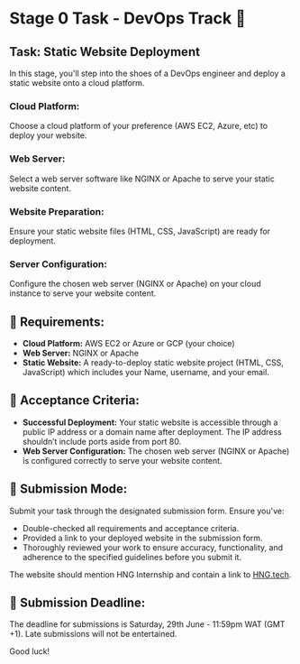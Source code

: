 # Stage 0 Task - DevOps Track :rocket:

## Task: Static Website Deployment

In this stage, you'll step into the shoes of a DevOps engineer and deploy a static website onto a cloud platform.

### Cloud Platform:
Choose a cloud platform of your preference (AWS EC2, Azure, etc) to deploy your website.

### Web Server:
Select a web server software like NGINX or Apache to serve your static website content.

### Website Preparation:
Ensure your static website files (HTML, CSS, JavaScript) are ready for deployment.

### Server Configuration:
Configure the chosen web server (NGINX or Apache) on your cloud instance to serve your website content.

## :scroll: Requirements:
- **Cloud Platform:** AWS EC2 or Azure or GCP (your choice)
- **Web Server:** NGINX or Apache
- **Static Website:** A ready-to-deploy static website project (HTML, CSS, JavaScript) which includes your Name, username, and your email.

## :memo: Acceptance Criteria:
- **Successful Deployment:** Your static website is accessible through a public IP address or a domain name after deployment. The IP address shouldn’t include ports aside from port 80.
- **Web Server Configuration:** The chosen web server (NGINX or Apache) is configured correctly to serve your website content.

## :pushpin: Submission Mode:
Submit your task through the designated submission form. Ensure you've:
- Double-checked all requirements and acceptance criteria.
- Provided a link to your deployed website in the submission form.
- Thoroughly reviewed your work to ensure accuracy, functionality, and adherence to the specified guidelines before you submit it.

The website should mention HNG Internship and contain a link to [HNG.tech](https://hng.tech).

## :checkered_flag: Submission Deadline:
The deadline for submissions is Saturday, 29th June - 11:59pm WAT (GMT +1). Late submissions will not be entertained.

Good luck!